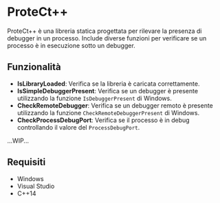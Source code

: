 # ProteCt++

ProteCt++ è una libreria statica progettata per rilevare la presenza di debugger in un processo. Include diverse funzioni per verificare se un processo è in esecuzione sotto un debugger.

## Funzionalità

- **IsLibraryLoaded**: Verifica se la libreria è caricata correttamente.
- **IsSimpleDebuggerPresent**: Verifica se un debugger è presente utilizzando la funzione `IsDebuggerPresent` di Windows.
- **CheckRemoteDebugger**: Verifica se un debugger remoto è presente utilizzando la funzione `CheckRemoteDebuggerPresent` di Windows.
- **CheckProcessDebugPort**: Verifica se il processo è in debug controllando il valore del `ProcessDebugPort`.


...WIP...

## Requisiti

- Windows
- Visual Studio
- C++14

